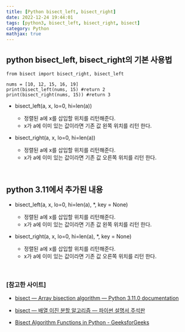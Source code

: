 ```yaml
---
title: [Python bisect_left, bisect_right] 
date: 2022-12-24 19:44:01
tags: [python3, bisect_left, bisect_right, bisect]
category: Python
mathjax: true
---
```


## python bisect_left, bisect_right의 기본 사용법 
```
from bisect import bisect_right, bisect_left

nums = [10, 12, 15, 16, 19]
print(bisect_left(nums, 15) #return 2
print(bisect_right(nums, 15)) #return 3
```

- bisect_left(a, x, lo=0, hi=len(a))
	- 정렬된 a에 x를 삽입할 위치를 리턴해준다.
	- x가 a에 이미 있는 값이라면 기존 값 왼쪽 위치를 리턴 한다.
	
- bisect_right(a, x, lo=0, hi=len(a))
	- 정렬된 a에 x를 삽입할 위치를 리턴해준다.
	- x가 a에 이미 있는 값이라면 기존 값 오른쪽 위치를 리턴 한다.

</br>

## python 3.11에서 추가된 내용
- bisect_left(a, x, lo=0, hi=len(a), *, key = None)
	- 정렬된 a에 x를 삽입할 위치를 리턴해준다.
	- x가 a에 이미 있는 값이라면 기존 값 왼쪽 위치를 리턴 한다.
	
- bisect_right(a, x, lo=0, hi=len(a), *, key = None)
	- 정렬된 a에 x를 삽입할 위치를 리턴해준다.
	- x가 a에 이미 있는 값이라면 기존 값 오른쪽 위치를 리턴 한다.

</br>

### [참고한 사이트]
- [bisect — Array bisection algorithm — Python 3.11.0 documentation](https://docs.python.org/3/library/bisect.html)

- [bisect — 배열 이진 분할 알고리즘 — 파이썬 설명서 주석판](https://python.flowdas.com/library/bisect.html)

- [Bisect Algorithm Functions in Python - GeeksforGeeks](https://www.geeksforgeeks.org/bisect-algorithm-functions-in-python/)